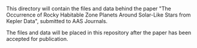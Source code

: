 This directory will contain the files and data behind the paper "The Occurrence of Rocky Habitable Zone Planets Around Solar-Like Stars from Kepler Data", submitted to AAS Journals.  

The files and data will be placed in this repository after the paper has been accepted for publication.
